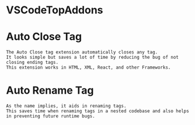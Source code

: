 # VSCodeTopAddons
  
# Auto Close Tag
    The Auto Close tag extension automatically closes any tag. 
    It looks simple but saves a lot of time by reducing the bug of not closing ending tags. 
    This extension works in HTML, XML, React, and other Frameworks.
        
# Auto Rename Tag
    As the name implies, it aids in renaming tags. 
    This saves time when renaming tags in a nested codebase and also helps in preventing future runtime bugs.
